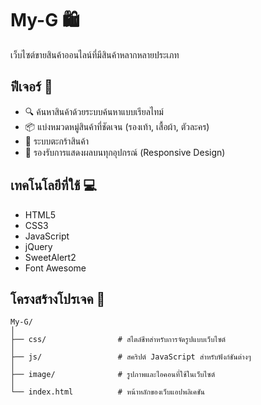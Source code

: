 # My-G 🛍️

เว็บไซต์ขายสินค้าออนไลน์ที่มีสินค้าหลากหลายประเภท

## ฟีเจอร์ 🌟

- 🔍 ค้นหาสินค้าด้วยระบบค้นหาแบบเรียลไทม์
- 📦 แบ่งหมวดหมู่สินค้าที่ชัดเจน (รองเท้า, เสื้อผ้า, ตัวละคร)
- 🛒 ระบบตะกร้าสินค้า
- 📱 รองรับการแสดงผลบนทุกอุปกรณ์ (Responsive Design)

## เทคโนโลยีที่ใช้ 💻

- HTML5
- CSS3
- JavaScript
- jQuery
- SweetAlert2
- Font Awesome

## โครงสร้างโปรเจค 📁

```plaintext
My-G/
│
├── css/                # สไตล์ชีทสำหรับการจัดรูปแบบเว็บไซต์
│
├── js/                 # สคริปต์ JavaScript สำหรับฟังก์ชันต่างๆ
│
├── image/              # รูปภาพและไอคอนที่ใช้ในเว็บไซต์
│
└── index.html          # หน้าหลักของเว็บแอปพลิเคชัน
```